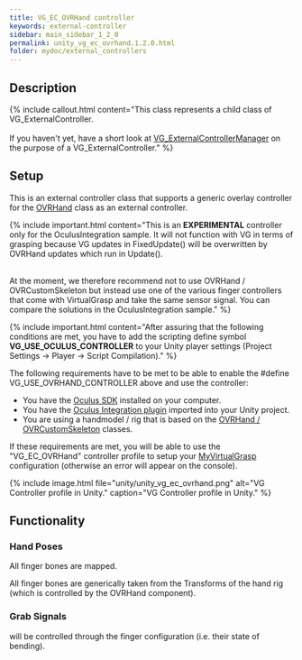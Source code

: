 ```yaml
---
title: VG_EC_OVRHand controller
keywords: external-controller
sidebar: main_sidebar_1_2_0
permalink: unity_vg_ec_ovrhand.1.2.0.html
folder: mydoc/external_controllers
---
```


## Description 

{% include callout.html content="This class represents a child class of VG_ExternalController.<br><br> If you haven't yet, have a short look at [VG_ExternalControllerManager](unity_component_vgexternalcontrollermanager.1.2.0.html) on the purpose of a VG_ExternalController." %}

## Setup 

This is an external controller class that supports a generic overlay controller for the [OVRHand](https://developer.oculus.com/documentation/unity/unity-handtracking/) class as an external controller.

{% include important.html content="This is an **EXPERIMENTAL** controller only for the OculusIntegration sample. It will not function with VG in terms of grasping because VG updates in FixedUpdate() will be overwritten by OVRHand updates which run in Update(). <br><br>

At the moment, we therefore recommend not to use OVRHand / OVRCustomSkeleton but instead use one of the various finger controllers that come with VirtualGrasp and take the same sensor signal. You can compare the solutions in the OculusIntegration sample." %}

{% include important.html content="After assuring that the following conditions are met, you have to add the scripting define symbol **VG_USE_OCULUS_CONTROLLER** to your Unity player settings (Project Settings → Player → Script Compilation)." %}
      
The following requirements have to be met to be able to enable the #define VG_USE_OVRHAND_CONTROLLER above and use the controller:

 * You have the [Oculus SDK](https://www.oculus.com/setup/) installed on your computer.
 * You have the [Oculus Integration plugin](https://developer.oculus.com/downloads/package/unity-integration/) imported into your Unity project.
 * You are using a handmodel / rig that is based on the [OVRHand / OVRCustomSkeleton](https://developer.oculus.com/documentation/unity/unity-handtracking/) classes.

If these requirements are met, you will be able to use the "VG_EC_OVRHand" controller profile to setup your [MyVirtualGrasp](unity_component_myvirtualgrasp.1.2.0.html#controller-profile) configuration (otherwise an error will appear on the console).

{% include image.html file="unity/unity_vg_ec_ovrhand.png" alt="VG Controller profile in Unity." caption="VG Controller profile in Unity." %}

## Functionality

### Hand Poses
All finger bones are mapped.

All finger bones are generically taken from the Transforms of the hand rig (which is controlled by the OVRHand component).

### Grab Signals
will be controlled through the finger configuration (i.e. their state of bending).
